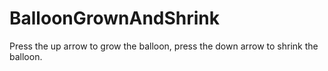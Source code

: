 # BalloonGrownAndShrink
Press the up arrow to grow the balloon,
press the down arrow to shrink the balloon.
